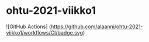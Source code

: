 # ohtu-2021-viikko1

![GitHub Actions] (https://github.com/alaanni/ohtu-2021-viikko1/workflows/CI/badge.svg)
